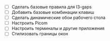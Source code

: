 * [ ] Сделать базовые правила для I3-gaps
* [ ] Добавить базовые комбинации клавиш
* [ ] Сделать динамические обои рабочего стола
* [ ] Настроить Picom
* [ ] Настроить терминалы и другие приложения
* [ ] Стилизовать границы окон
